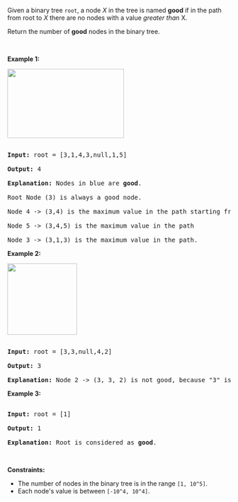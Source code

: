 Given a binary tree `` root ``, a node _X_ in the tree is named&nbsp;__good__ if in the path from root to _X_ there are no nodes with a value _greater than_ X.

Return the number of __good__ nodes in the binary tree.

&nbsp;

__Example 1:__

<strong><img alt="" src="https://assets.leetcode.com/uploads/2020/04/02/test_sample_1.png" style="width: 263px; height: 156px;"/></strong>

<pre>
<strong>Input:</strong> root = [3,1,4,3,null,1,5]
<strong>Output:</strong> 4
<strong>Explanation:</strong> Nodes in blue are <strong>good</strong>.
Root Node (3) is always a good node.
Node 4 -&gt; (3,4) is the maximum value in the path starting from the root.
Node 5 -&gt; (3,4,5) is the maximum value in the path
Node 3 -&gt; (3,1,3) is the maximum value in the path.</pre>

__Example 2:__

<strong><img alt="" src="https://assets.leetcode.com/uploads/2020/04/02/test_sample_2.png" style="width: 157px; height: 161px;"/></strong>

<pre>
<strong>Input:</strong> root = [3,3,null,4,2]
<strong>Output:</strong> 3
<strong>Explanation:</strong> Node 2 -&gt; (3, 3, 2) is not good, because "3" is higher than it.</pre>

__Example 3:__

<pre>
<strong>Input:</strong> root = [1]
<strong>Output:</strong> 1
<strong>Explanation:</strong> Root is considered as <strong>good</strong>.</pre>

&nbsp;

__Constraints:__

*   The number of nodes in the binary tree is in the range&nbsp;`` [1, 10^5] ``.
*   Each node's value is between `` [-10^4, 10^4] ``.